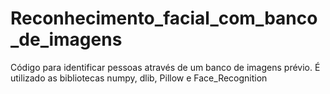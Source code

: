 # Reconhecimento_facial_com_banco_de_imagens
Código para identificar pessoas através de um banco de imagens prévio. É utilizado as bibliotecas numpy, dlib, Pillow e Face_Recognition
